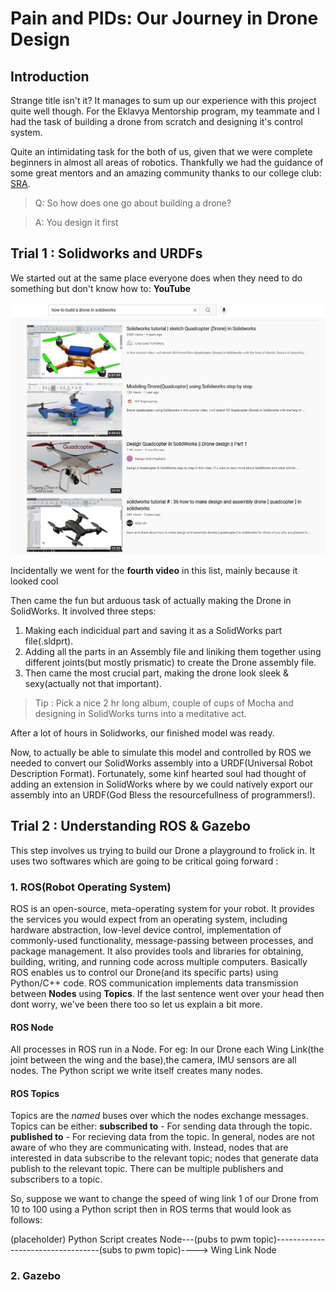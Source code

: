 # Pain and PIDs: Our Journey in Drone Design

## Introduction

Strange title isn't it? It manages to sum up our experience with this project quite well though. For the Eklavya Mentorship program, my teammate and I had the task of building a drone from scratch and designing it's control system.

Quite an intimidating task for the both of us, given that we were complete beginners in almost all areas of robotics. Thankfully we had the guidance of some great mentors and an amazing community thanks to our college club: [SRA](https://sravjti.in/).

> Q: So how does one go about building a drone?

> A: You design it first

## **Trial 1** : Solidworks and URDFs

We started out at the same place everyone does when they need to do something but don't know how to: **YouTube**

![youtube search results](assets/search-results.png)

Incidentally we went for the **fourth video** in this list, mainly because it looked cool

Then came the fun but arduous task of actually making the Drone in SolidWorks. It involved three steps:
1. Making each indicidual part and saving it as a SolidWorks part file(.sldprt).
2. Adding all the parts in an Assembly file and liniking them together using different joints(but mostly prismatic) to create the Drone assembly file.
3. Then came the most crucial part, making the drone look sleek & sexy(actually not that important).

> Tip : Pick a nice 2 hr long album, couple of cups of Mocha and designing in SolidWorks turns into a meditative act.

After a lot of hours in Solidworks, our finished model was ready.

Now, to actually be able to simulate this model and controlled by ROS we needed to convert our SolidWorks assembly into a URDF(Universal Robot Description Format). Fortunately, some kinf hearted soul had thought of adding an extension in SolidWorks where by we could natively export our assembly into an URDF(God Bless the resourcefullness of programmers!).

## **Trial 2** : Understanding ROS & Gazebo 

This step involves us trying to build our Drone a playground to frolick in. It uses two softwares which are going to be critical going forward : 

### 1. ROS(Robot Operating System)

ROS is an open-source, meta-operating system for your robot. It provides the services you would expect from an operating system, including hardware abstraction, low-level device control, implementation of commonly-used functionality, message-passing between processes, and package management. It also provides tools and libraries for obtaining, building, writing, and running code across multiple computers.
Basically ROS enables us to control our Drone(and its specific parts) using Python/C++ code. ROS communication implements data transmission between **Nodes** using **Topics**. If the last sentence went over your head then dont worry, we've been there too so let us explain a bit more.
#### ROS Node
All processes in ROS run in a Node. For eg: In our Drone each Wing Link(the joint between the wing and the base),the camera, IMU sensors are all nodes. The Python script we write itself creates many nodes.

#### ROS Topics
Topics are the _named_ buses over which the nodes exchange messages. Topics can be either:
**subscribed to** - For sending data through the topic.
**published to** - For recieving data from the topic.
In general, nodes are not aware of who they are communicating with. Instead, nodes that are interested in data subscribe to the relevant topic; nodes that generate data publish to the relevant topic. There can be multiple publishers and subscribers to a topic.

So, suppose we want to change the speed of wing link 1 of our Drone from 10 to 100 using a Python script then in ROS terms that would look as follows:

(placeholder) 
Python Script creates Node---(pubs to pwm topic)----------------------------------(subs to pwm topic)----> Wing Link Node
<!-- Insert img here -->

### 2. Gazebo
